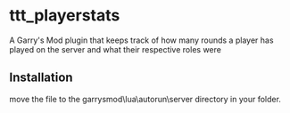 # ttt_playerstats

A Garry's Mod plugin that keeps track of how many rounds a player has played on the server and what their respective roles were

## Installation
move the file to the garrysmod\lua\autorun\server directory in your folder.
